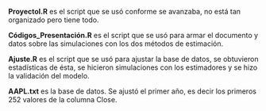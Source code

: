 **ProyectoI.R** es el script que se usó conforme se avanzaba, no está tan organizado pero tiene todo. 

**Códigos_Presentación.R** es el script que se usó para armar el documento y datos sobre las simulaciones con los dos métodos de estimación. 

**Ajuste.R** es el script que se usó para ajustar la base de datos, se obtuvieron estadísticas de ésta, se hicieron simulaciones con los estimadores y se hizo la validación del modelo. 

**AAPL.txt** es la base de datos. Se ajustó el primer año, es decir los primeros 252 valores de la columna Close.
